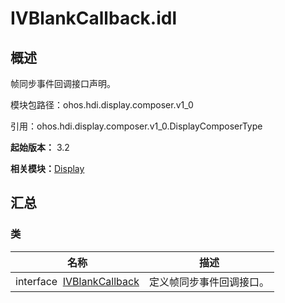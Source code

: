 # IVBlankCallback.idl


## 概述

帧同步事件回调接口声明。

模块包路径：ohos.hdi.display.composer.v1_0

引用：ohos.hdi.display.composer.v1_0.DisplayComposerType

**起始版本：** 3.2

**相关模块：**[Display](_display_v10.md)


## 汇总


### 类

| 名称 | 描述 | 
| -------- | -------- |
| interface&nbsp;&nbsp;[IVBlankCallback](interface_i_v_blank_callback_v10.md) | 定义帧同步事件回调接口。  | 
